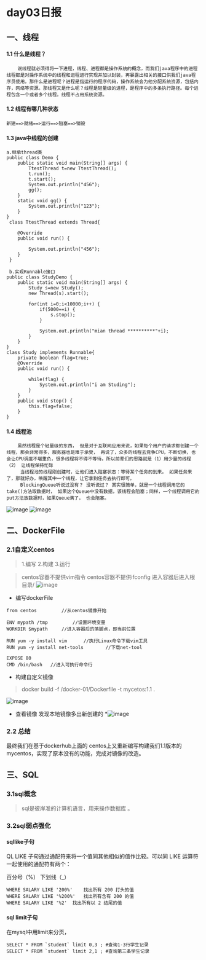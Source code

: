 # day03日报
##  一、线程
#### 1.1 什么是线程？
```
    说线程就必须得将一下进程，线程、进程都是操作系统的概念，而我们java程序中的进程线程都是对操作系统中的线程和进程进行实现并加以封装，再暴露出相关的接口供我们java程序员使用。那什么是进程呢？进程是指运行的程序代码，操作系统会为他分配系统资源，包括内存，网络等资源。那线程又是什么呢？线程是轻量级的进程，是程序中的多条执行路径。每个进程包含一个或者多个线程。线程不占用系统资源。
 ```
#### 1.2 线程有哪几种状态
```
新建==>就绪==>运行==>阻塞==>销毁
```
#### 1.3 java中线程的创建
~~~
a.继承thread类
public class Demo {
	public static void main(String[] args) {
		TtestThread t=new TtestThread();
		t.run();
		t.start();
		System.out.println("456");
		gg();
	}
	static void gg() {
		System.out.println("123");
	}
}
 class TtestThread extends Thread{

	@Override
	public void run() {

		System.out.println("456");
	}	 
 }
 
 b.实现Runnable接口
public class StudyDemo {
	public static void main(String[] args) {
		Study s=new Study();
		new Thread(s).start();
		
		for(int i=0;i<10000;i++) {
			if(5000==i) {
				s.stop();
			}
			
			System.out.println("mian thread **********"+i);
		}
	}
}
class Study implements Runnable{
	private boolean flag=true;
	@Override
	public void run() {

		while(flag) {
			System.out.println("i am Studing");
		}
	}
	public void stop() {
		this.flag=false;
	}
}
~~~
#### 1.4 线程池
        虽然线程是个轻量级的东西， 但是对于互联网应用来说，如果每个用户的请求都创建一个线程，那会非常得多，服务器也是难于承受， 再说了，众多的线程去竞争CPU，不断切换，也会让CPU调度不堪重负，很多线程将不得不等待。所以前辈们的思路就是（1）用少量的线程 （2） 让线程保持忙碌
         当线程池的线程刚创建时，让他们进入阻塞状态：等待某个任务的到来。 如果任务来了，那就好办，唤醒其中一个线程，让它拿到任务去执行即可。
         BlockingQueue听说过没有？ 没听说过？ 其实很简单，就是一个线程调用它的take()方法取数据时， 如果这个Queue中没有数据，该线程会阻塞；同样，一个线程调用它的put方法放数据时，如果Queue满了， 也会阻塞。
  ![image](https://minio.choerodon.com.cn/knowledgebase-service/file_c37bf12b53d841e09cc6562f264dd650_blob.png)  ![image](https://minio.choerodon.com.cn/knowledgebase-service/file_714066fb0e2441828d93da5dc3c36dae_blob.png)
## 二、DockerFile
### 2.1自定义centos
>1.编写
> 2.构建
> 3.运行

>  centos容器不提供vim指令
>  centos容器不提供ifconfig
>  进入容器后进入根目录/
![image](https://minio.choerodon.com.cn/knowledgebase-service/file_6fab19cf99ea4646858b4a4958c7d353_blob.png)
* 编写dockerFile

~~~
from centos         //从centos镜像开始

ENV mypath /tmp         //设置环境变量
WORKDIR $mypath     //进入容器后的落脚点，即当前位置

RUN yum -y install vim      //执行Linux命令下载vim工具
RUN yum -y install net-tools        //下载net-tool

EXPOSE 80
CMD /bin/bash   //进入可执行命令行
~~~
* 构建自定义镜像
>  docker build -f /docker-01/Dockerfile -t mycetos:1.1 .

![image](https://minio.choerodon.com.cn/knowledgebase-service/file_ddc5eff129b749858ad9d05d5870bca4_blob.png)
* 查看镜像
发现本地镜像多出新创建的
*![image](https://minio.choerodon.com.cn/knowledgebase-service/file_64137fb3a2064b3192019adfdf6cec00_blob.png)
### 2.2 总结
最终我们在基于dockerhub上面的 centos上又重新编写构建我们1.1版本的mycentos，实现了原本没有的功能，完成对镜像的改造。
## 三、SQL
### 3.1sql概念
> sql是彼岸准的计算机语言，用来操作数据库  。
### 3.2sql弱点强化
#### sqllike子句
QL LIKE 子句通过通配符来将一个值同其他相似的值作比较。可以同 LIKE 运算符一起使用的通配符有两个：

百分号（%）
下划线（_）
~~~
WHERE SALARY LIKE '200%'	找出所有 200 打头的值
WHERE SALARY LIKE '%200%'	找出所有含有 200 的值
WHERE SALARY LIKE '%2'	找出所有以 2 结尾的值
~~~
#### sql limit子句
在mysql中用limit来分页，
~~~
SELECT * FROM `student` limit 0,3 ; #查询1-3行学生记录
SELECT * FROM `student` limit 2,1 ; #查询第三条学生记录
~~~
